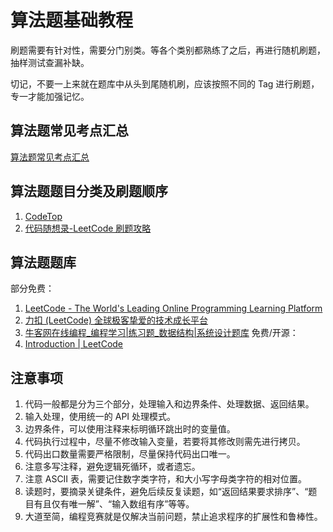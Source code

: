 # 算法题基础教程

刷题需要有针对性，需要分门别类。等各个类别都熟练了之后，再进行随机刷题，抽样测试查漏补缺。

切记，不要一上来就在题库中从头到尾随机刷，应该按照不同的 Tag 进行刷题，专一才能加强记忆。

## 算法题常见考点汇总

[算法题常见考点汇总](learning/subjects/ComputerScience/DataStructuresAndAlgorithm/算法题常见考点汇总.md)

## 算法题题目分类及刷题顺序

1. [CodeTop](https://codetop.cc/home)
2. [代码随想录-LeetCode 刷题攻略](https://github.com/youngyangyang04/leetcode-master/blob/master/README.md)

## 算法题题库

部分免费：
1. [LeetCode - The World's Leading Online Programming Learning Platform](https://leetcode.com/)
2. [力扣 (LeetCode) 全球极客挚爱的技术成长平台](https://leetcode.cn/)
3. [牛客网在线编程\_编程学习|练习题\_数据结构|系统设计题库](https://www.nowcoder.com/exam/oj)
免费/开源：
1. [Introduction | LeetCode](https://wentao-shao.gitbook.io/leetcode)

## 注意事项

1. 代码一般都是分为三个部分，处理输入和边界条件、处理数据、返回结果。
2. 输入处理，使用统一的 API 处理模式。
3. 边界条件，可以使用注释来标明循环跳出时的变量值。
4. 代码执行过程中，尽量不修改输入变量，若要将其修改则需先进行拷贝。
5. 代码出口数量需要严格限制，尽量保持代码出口唯一。
6. 注意多写注释，避免逻辑死循环，或者遗忘。
7. 注意 ASCII 表，需要记住数字类字符，和大小写字母类字符的相对位置。
8. 读题时，要摘录关键条件，避免后续反复读题，如“返回结果要求排序”、“题目有且仅有唯一解”、“输入数组有序”等等。
9. 大道至简，编程竞赛就是仅解决当前问题，禁止追求程序的扩展性和鲁棒性。